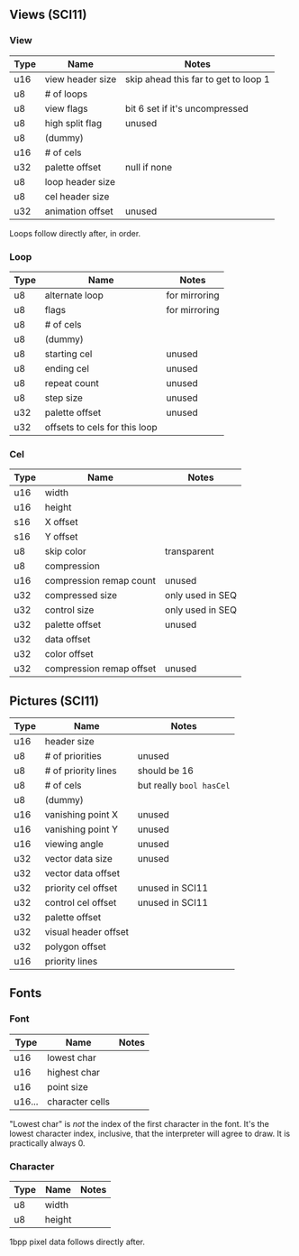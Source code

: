 ## Views (SCI11)

### View

Type | Name             | Notes
-----|------------------|-------
u16  | view header size | skip ahead this far to get to loop 1
u8   | # of loops       | 
u8   | view flags       | bit 6 set if it's uncompressed
u8   | high split flag  | unused
u8   | (dummy)          | 
u16  | # of cels        | 
u32  | palette offset   | null if none
u8   | loop header size | 
u8   | cel header size  | 
u32  | animation offset | unused

Loops follow directly after, in order.

### Loop

Type | Name                          | Notes
-----|-------------------------------|-------
u8   | alternate loop                | for mirroring
u8   | flags                         | for mirroring
u8   | # of cels                     | 
u8   | (dummy)                       | 
u8   | starting cel                  | unused
u8   | ending cel                    | unused
u8   | repeat count                  | unused
u8   | step size                     | unused
u32  | palette offset                | unused
u32  | offsets to cels for this loop | 

### Cel

Type | Name                     | Notes
-----|--------------------------|-------
u16  | width                    | 
u16  | height                   | 
s16  | X offset                 | 
s16  | Y offset                 | 
u8   | skip color               | transparent
u8   | compression              | 
u16  | compression remap count  | unused
u32  | compressed size          | only used in SEQ
u32  | control size             | only used in SEQ
u32  | palette offset           | unused
u32  | data offset              | 
u32  | color offset             | 
u32  | compression remap offset | unused

## Pictures (SCI11)

Type | Name                 | Notes
-----|----------------------|-------
u16  | header size          | 
u8   | # of priorities      | unused
u8   | # of priority lines  | should be 16
u8   | # of cels            | but really `bool hasCel`
u8   | (dummy)              | 
u16  | vanishing point X    | unused
u16  | vanishing point Y    | unused
u16  | viewing angle        | unused
u32  | vector data size     | unused
u32  | vector data offset   | 
u32  | priority cel offset  | unused in SCI11
u32  | control cel offset   | unused in SCI11
u32  | palette offset       | 
u32  | visual header offset | 
u32  | polygon offset
u16  | priority lines

## Fonts

### Font

Type   | Name            | Notes
-------|-----------------|-------
u16    | lowest char     | 
u16    | highest char    | 
u16    | point size      | 
u16... | character cells | 

"Lowest char" is *not* the index of the first character in the font. It's the lowest character index, inclusive, that the interpreter will agree to draw. It is practically always 0.

### Character

Type | Name   | Notes
-----|--------|-------
u8   | width  | 
u8   | height | 

1bpp pixel data follows directly after.

